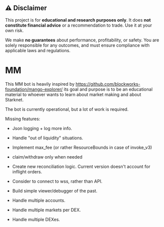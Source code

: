 
## ⚠️ Disclaimer

This project is for **educational and research purposes only**. It does **not constitute financial advice** or a recommendation to trade. Use it at your own risk.

We make **no guarantees** about performance, profitability, or safety. You are solely responsible for any outcomes, and must ensure compliance with applicable laws and regulations.



# MM

This MM bot is heavily inspired by https://github.com/blockworks-foundation/mango-explorer/
its goal and purpose is to be an educational material to whoever wants to learn about market making
and about Starknet.

The bot is currently operational, but a lot of work is required.

Missing features:
- Json logging + log more info.
- Handle "out of liquidity" situations.
- Implement max_fee (or rather ResourceBounds in case of invoke_v3)
- claim/withdraw only when needed

- Create new reconciliation logic. Current version doesn't account for inflight orders.
- Consider to connect to wss, rather than API.
- Build simple viewer/debugger of the past.

- Handle multiple accounts.
- Handle multiple markets per DEX.
- Handle multiple DEXes.
